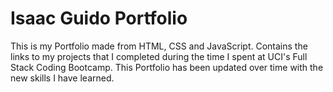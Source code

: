 # Isaac Guido Portfolio
This is my Portfolio made from HTML, CSS and JavaScript. Contains the links to my projects that
I completed during the time I spent at UCI's Full Stack Coding Bootcamp. This Portfolio has
been updated over time with the new skills I have learned.
